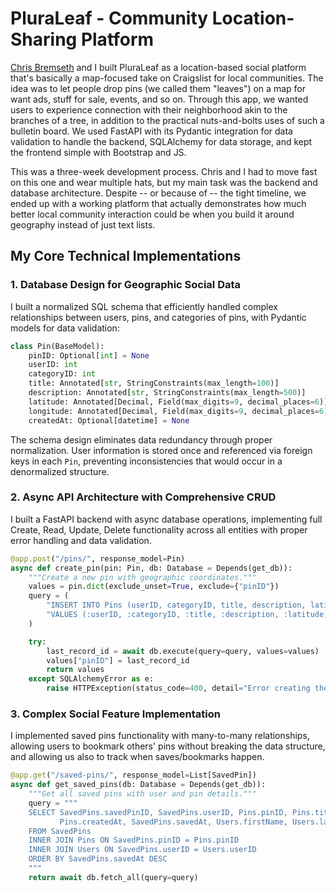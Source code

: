 # PluraLeaf - Community Location-Sharing Platform

[Chris Bremseth](https://github.com/cbremseth) and I built PluraLeaf as a location-based social platform that's basically a map-focused take on Craigslist for local communities. The idea was to let people drop pins (we called them "leaves") on a map for want ads, stuff for sale, events, and so on. Through this app, we wanted users to experience connection with their neighborhood akin to the branches of a tree, in addition to the practical nuts-and-bolts uses of such a bulletin board. We used FastAPI with its Pydantic integration for data validation to handle the backend, SQLAlchemy for data storage, and kept the frontend simple with Bootstrap and JS.

This was a three-week development process. Chris and I had to move fast on this one and wear multiple hats, but my main task was the backend and database architecture. Despite -- or because of -- the tight timeline, we ended up with a working platform that actually demonstrates how much better local community interaction could be when you build it around geography instead of just text lists.

## My Core Technical Implementations

### 1. **Database Design for Geographic Social Data**

I built a normalized SQL schema that efficiently handled complex relationships between users, pins, and categories of pins, with Pydantic models for data validation:

```python
class Pin(BaseModel):
    pinID: Optional[int] = None
    userID: int
    categoryID: int
    title: Annotated[str, StringConstraints(max_length=100)]
    description: Annotated[str, StringConstraints(max_length=500)]
    latitude: Annotated[Decimal, Field(max_digits=9, decimal_places=6)]
    longitude: Annotated[Decimal, Field(max_digits=9, decimal_places=6)]
    createdAt: Optional[datetime] = None
```

The schema design eliminates data redundancy through proper normalization. User information is stored once and referenced via foreign keys in each `Pin`, preventing inconsistencies that would occur in a denormalized structure.

### 2. **Async API Architecture with Comprehensive CRUD**

I built a FastAPI backend with async database operations, implementing full Create, Read, Update, Delete functionality across all entities with proper error handling and data validation.

```python
@app.post("/pins/", response_model=Pin)
async def create_pin(pin: Pin, db: Database = Depends(get_db)):
    """Create a new pin with geographic coordinates."""
    values = pin.dict(exclude_unset=True, exclude={"pinID"})
    query = (
        "INSERT INTO Pins (userID, categoryID, title, description, latitude, longitude, createdAt) "
        "VALUES (:userID, :categoryID, :title, :description, :latitude, :longitude, NOW())"
    )

    try:
        last_record_id = await db.execute(query=query, values=values)
        values["pinID"] = last_record_id
        return values
    except SQLAlchemyError as e:
        raise HTTPException(status_code=400, detail="Error creating the pin")
```

### 3. **Complex Social Feature Implementation**

I implemented saved pins functionality with many-to-many relationships, allowing users to bookmark others' pins without breaking the data structure, and allowing us also to track when saves/bookmarks happen.

```python
@app.get("/saved-pins/", response_model=List[SavedPin])
async def get_saved_pins(db: Database = Depends(get_db)):
    """Get all saved pins with user and pin details."""
    query = """
    SELECT SavedPins.savedPinID, SavedPins.userID, Pins.pinID, Pins.title,
           Pins.createdAt, SavedPins.savedAt, Users.firstName, Users.lastName
    FROM SavedPins
    INNER JOIN Pins ON SavedPins.pinID = Pins.pinID
    INNER JOIN Users ON SavedPins.userID = Users.userID
    ORDER BY SavedPins.savedAt DESC
    """
    return await db.fetch_all(query=query)
```
